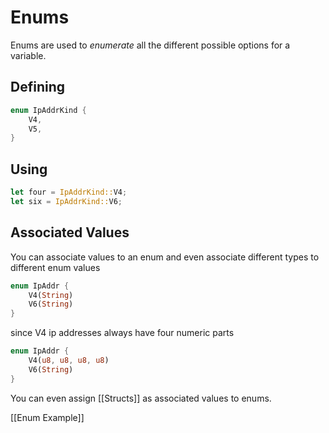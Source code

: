 # Enums

Enums are used to *enumerate* all the different possible options for a variable. 

## Defining
```rust
enum IpAddrKind {
	V4,
	V5,
}
```
## Using
```rust
let four = IpAddrKind::V4;
let six = IpAddrKind::V6;
```
## Associated Values
You can associate values to an enum and even associate different types to different enum values

```rust
enum IpAddr {
	V4(String)
	V6(String)
}
```
since V4 ip addresses always have four numeric parts
```rust
enum IpAddr {
	V4(u8, u8, u8, u8)
	V6(String)
}
```

You can even assign [[Structs]] as associated values to enums.

[[Enum Example]]